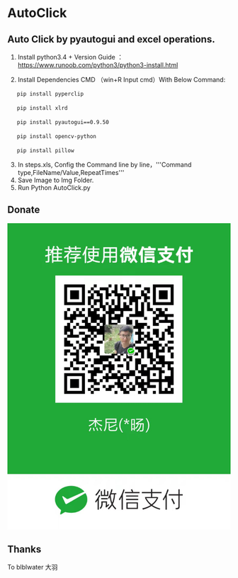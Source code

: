 # AutoClick
## Auto Click by pyautogui and excel operations.

1.	Install python3.4 + Version
Guide ：https://www.runoob.com/python3/python3-install.html

2.	Install Dependencies
CMD （win+R  Input cmd）With Below Command:
```
   pip install pyperclip
   
   pip install xlrd
   
   pip install pyautogui==0.9.50
   
   pip install opencv-python
   
   pip install pillow
```
   
3.	In steps.xls, Config the Command line by line，'''Command type,FileName/Value,RepeatTimes'''
4.	Save Image to Img Folder.
6.	Run Python AutoClick.py 


## Donate 

![image](https://github.com/JanneyLi/AutoClick/blob/main/img/WechatDonate.jpg)

## Thanks 
To blblwater 大羽
